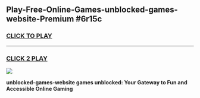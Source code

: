
## Play-Free-Online-Games-unblocked-games-website-Premium #6r15c
<h3>
<a href="https://premium.freeplayer.one?title=unblocked-games-website&ref=8M">CLICK TO PLAY</a></h3>
<hr>

<h3>
<a href="https://premium.freeplayer.one?title=unblocked-games-website&ref=8M">CLICK 2 PLAY</a>
  
</h3>

<a href="https://premium.freeplayer.one?title=unblocked-games-website&ref=8M"><img src="https://clearcache.store/games.png"></a>


**unblocked-games-website games unblocked: Your Gateway to Fun and Accessible Online Gaming**
